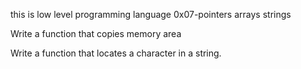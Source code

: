 this is low level programming  language 0x07-pointers arrays strings

Write a function that copies memory area

Write a function that locates a character in a string.

